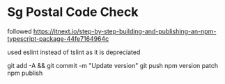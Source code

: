 # Sg Postal Code Check

followed https://itnext.io/step-by-step-building-and-publishing-an-npm-typescript-package-44fe7164964c

used eslint instead of tslint as it is depreciated

git add -A && git commit -m "Update version"
git push
npm version patch
npm publish
